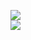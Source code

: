 [![](https://img.shields.io/badge/Made%20With-Github%20Spray-lightgrey.svg?style=for-the-badge&logo=github)](https://github.com/Annihil/github-spray#24608)  
[![](https://i.imgur.com/2DrTn0Z.gif)](https://github.com/Annihil/github-spray)